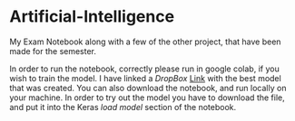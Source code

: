 # Artificial-Intelligence
My Exam Notebook along with a few of the other project, that have been made for the semester.

In order to run the notebook, correctly please run in google colab, if you wish to train the model.
I have linked a <i>DropBox </i> [Link](https://www.dropbox.com/s/d5o206odgzvb7yn/mse-13-0.0591.h5?dl=0) with the best model that was created. You can also download the notebook, and run locally on your machine. In order to try out the model you have to download the file, and put it into the Keras <i>load model </i> section of the notebook. 
